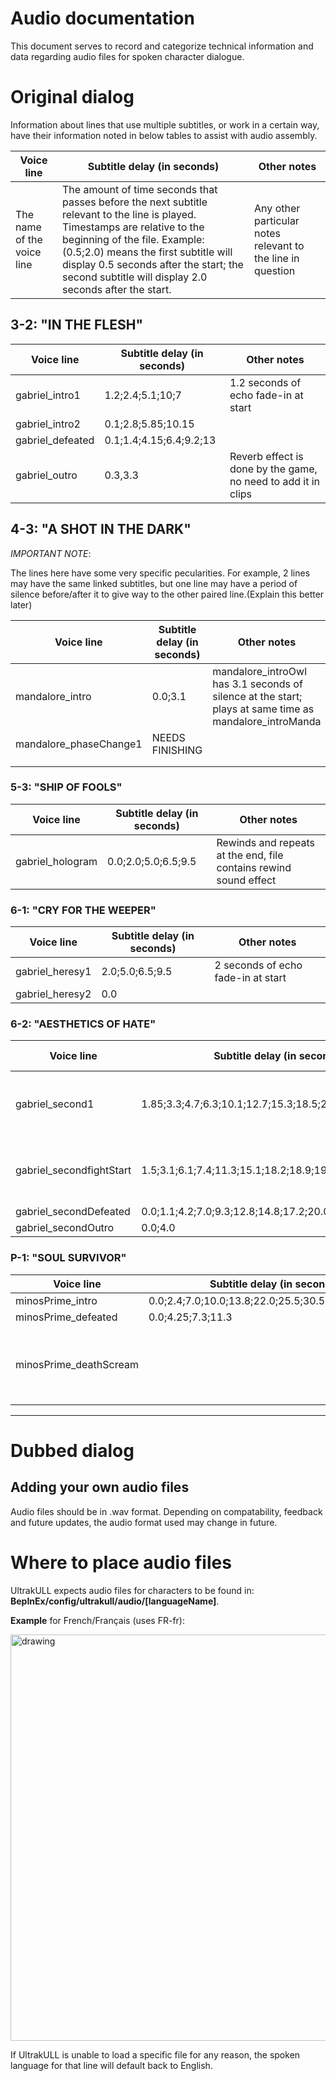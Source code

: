 ﻿# Audio documentation

This document serves to record and categorize technical information and data regarding audio files for spoken character dialogue.

# Original dialog

Information about lines that use multiple subtitles, or work in a certain way, have their information noted in below tables to assist with audio assembly.

| Voice line                 | Subtitle delay (in seconds)                                                                                                                                                                                                                                                                               | Other notes                                                 |
|----------------------------|-----------------------------------------------------------------------------------------------------------------------------------------------------------------------------------------------------------------------------------------------------------------------------------------------------------|-------------------------------------------------------------|
| The name of the voice line | The amount of time seconds that passes before the next subtitle relevant to the line is played. Timestamps are relative to the beginning of the file. Example: (0.5;2.0) means the first subtitle will display 0.5 seconds after the start; the second subtitle will display 2.0 seconds after the start. | Any other particular notes relevant to the line in question |




## 3-2: "IN THE FLESH"

| Voice line       | Subtitle delay (in seconds) | Other notes                                                   |
|------------------|-----------------------------|---------------------------------------------------------------|
| gabriel_intro1   | 1.2;2.4;5.1;10;7            | 1.2 seconds of echo fade-in at start                          |
| gabriel_intro2   | 0.1;2.8;5.85;10.15          |                                                               |
| gabriel_defeated | 0.1;1.4;4.15;6.4;9.2;13     |                                                               |
| gabriel_outro    | 0.3,3.3                     | Reverb effect is done by the game, no need to add it in clips |

## 4-3: "A SHOT IN THE DARK"

*IMPORTANT NOTE*:

The lines here have some very specific pecularities.
For example, 2 lines may have the same linked subtitles, but one line may have a period of silence before/after it to give way to the other paired line.(Explain this better later)

| Voice line             | Subtitle delay (in seconds) | Other notes                                                                                            |
|------------------------|-----------------------------|--------------------------------------------------------------------------------------------------------|
| mandalore_intro        | 0.0;3.1                     | mandalore_introOwl has 3.1 seconds of silence at the start; plays at same time as mandalore_introManda |
| mandalore_phaseChange1 | NEEDS FINISHING             |                                                                                                        |
|                        |                             |                                                                                                        |
|                        |                             |                                                                                                        |

### 5-3: "SHIP OF FOOLS"

| Voice line       | Subtitle delay (in seconds) | Other notes                                                       |
|------------------|-----------------------------|-------------------------------------------------------------------|
| gabriel_hologram | 0.0;2.0;5.0;6.5;9.5         | Rewinds and repeats at the end, file contains rewind sound effect |

### 6-1: "CRY FOR THE WEEPER"

| Voice line      | Subtitle delay (in seconds) | Other notes                        |
|-----------------|-----------------------------|------------------------------------|
| gabriel_heresy1 | 2.0;5.0;6.5;9.5             | 2 seconds of echo fade-in at start |
| gabriel_heresy2 | 0.0                         |                                    |

### 6-2: "AESTHETICS OF HATE"
| Voice line               | Subtitle delay (in seconds)                              | Other notes                        |
|--------------------------|----------------------------------------------------------|------------------------------------|
| gabriel_second1          | 1.85;3.3;4.7;6.3;10.1;12.7;15.3;18.5;22.3;25.8;28.8;30.5 | 2 seconds of echo fade-in at start |
| gabriel_secondfightStart | 1.5;3.1;6.1;7.4;11.3;15.1;18.2;18.9;19.6                 | 1.5 seconds of silence at start    |
| gabriel_secondDefeated   | 0.0;1.1;4.2;7.0;9.3;12.8;14.8;17.2;20.0;                 |                                    |
| gabriel_secondOutro      | 0.0;4.0                                                  |                                    |

### P-1: "SOUL SURVIVOR"
| Voice line             | Subtitle delay (in seconds)                          | Other notes                                                                                                                |
|------------------------|------------------------------------------------------|----------------------------------------------------------------------------------------------------------------------------|
| minosPrime_intro       | 0.0;2.4;7.0;10.0;13.8;22.0;25.5;30.5;37.0;40.7;44.0; |                                                                                                                            |
| minosPrime_defeated    | 0.0;4.25;7.3;11.3                                    |                                                                                                                            |
| minosPrime_deathScream |                                                      | This line plays *immediately* after minosPrime_defeated, instead of waiting for the relevant point in his death animation. |


___


# Dubbed dialog

## Adding your own audio files

Audio files should be in .wav format. Depending on compatability, feedback and future updates, the audio format used may change in future.


# Where to place audio files

UltrakULL expects audio files for characters to be found in: <br>
**BepInEx/config/ultrakull/audio/[languageName]**.

**Example** for French/Français (uses FR-fr):

<img src="https://cdn.discordapp.com/attachments/472691871806652429/1049359697985163335/image.png" alt="drawing" width="650"/>


If UltrakULL is unable to load a specific file for any reason, the spoken language for that line will default back to English.

